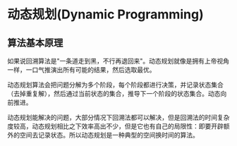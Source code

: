 # 动态规划(Dynamic Programming)

## 算法基本原理
如果说回溯算法是"一条道走到黑，不行再退回来"。动态规划就像是拥有上帝视角一样，一口气推演出所有可能的结果，然后选取最优。

动态规划算法会把问题分解为多个阶段，每个阶段都进行决策，并记录状态集合（去掉重复解），然后通过当前状态的集合，推导下一个阶段的状态集合。动态向前推进。

动态规划能解决的问题，大部分情况下回溯法都可以解决，但是回溯法的时间复杂度较高，动态规划相比之下效率高出不少，但是它也有自己的局限性：即要开辟额外的空间去记录状态。所以动态规划是一种典型的空间换时间的算法。
